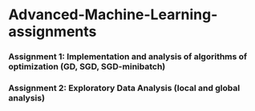 # Advanced-Machine-Learning-assignments

### Assignment 1: Implementation and analysis of algorithms of optimization (GD, SGD, SGD-minibatch)

### Assignment 2: Exploratory Data Analysis (local and global analysis)
